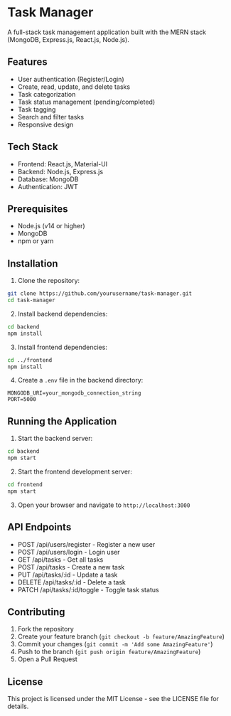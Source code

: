 # Task Manager

A full-stack task management application built with the MERN stack (MongoDB, Express.js, React.js, Node.js).

## Features

- User authentication (Register/Login)
- Create, read, update, and delete tasks
- Task categorization
- Task status management (pending/completed)
- Task tagging
- Search and filter tasks
- Responsive design

## Tech Stack

- Frontend: React.js, Material-UI
- Backend: Node.js, Express.js
- Database: MongoDB
- Authentication: JWT

## Prerequisites

- Node.js (v14 or higher)
- MongoDB
- npm or yarn

## Installation

1. Clone the repository:
```bash
git clone https://github.com/yourusername/task-manager.git
cd task-manager
```

2. Install backend dependencies:
```bash
cd backend
npm install
```

3. Install frontend dependencies:
```bash
cd ../frontend
npm install
```

4. Create a `.env` file in the backend directory:
```
MONGODB_URI=your_mongodb_connection_string
PORT=5000
```

## Running the Application

1. Start the backend server:
```bash
cd backend
npm start
```

2. Start the frontend development server:
```bash
cd frontend
npm start
```

3. Open your browser and navigate to `http://localhost:3000`

## API Endpoints

- POST /api/users/register - Register a new user
- POST /api/users/login - Login user
- GET /api/tasks - Get all tasks
- POST /api/tasks - Create a new task
- PUT /api/tasks/:id - Update a task
- DELETE /api/tasks/:id - Delete a task
- PATCH /api/tasks/:id/toggle - Toggle task status

## Contributing

1. Fork the repository
2. Create your feature branch (`git checkout -b feature/AmazingFeature`)
3. Commit your changes (`git commit -m 'Add some AmazingFeature'`)
4. Push to the branch (`git push origin feature/AmazingFeature`)
5. Open a Pull Request

## License

This project is licensed under the MIT License - see the LICENSE file for details. 